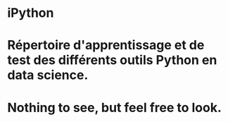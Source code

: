 # iPython
#
# Répertoire d'apprentissage et de test des différents outils Python en data science.
#
# Nothing to see, but feel free to look.
#
